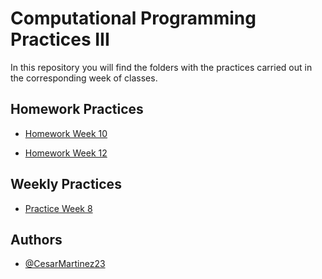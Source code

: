 
# Computational Programming Practices III

In this repository you will find the folders with the practices carried out in the corresponding week of classes.

## Homework Practices

 - [Homework Week 10](https://github.com/CesarMartinez23/Practicas_Programacion_Computacional_III_python/tree/master/TareaSemana10/supermarket-cashier-tkinter-project)

 - [Homework Week 12](https://github.com/CesarMartinez23/Practicas_Programacion_Computacional_III_python/tree/master/TareaSemana12/send-mail)

## Weekly Practices

 - [Practice Week 8](https://github.com/CesarMartinez23/Practicas_Programacion_Computacional_III_python/tree/master/PracticaSemana8)

## Authors

- [@CesarMartinez23](https://github.com/CesarMartinez23)
